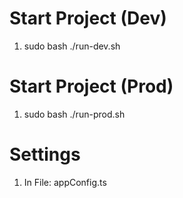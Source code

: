 # Start Project (Dev)
1) sudo bash ./run-dev.sh

# Start Project (Prod)
1) sudo bash ./run-prod.sh

# Settings
1) In File: appConfig.ts